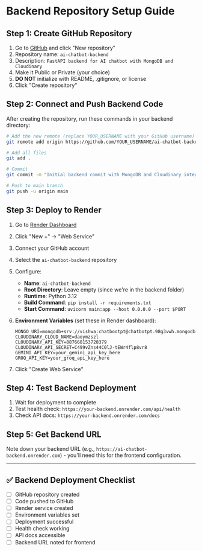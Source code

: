 # Backend Repository Setup Guide

## Step 1: Create GitHub Repository

1. Go to [GitHub](https://github.com) and click "New repository"
2. Repository name: `ai-chatbot-backend`
3. Description: `FastAPI backend for AI chatbot with MongoDB and Cloudinary`
4. Make it Public or Private (your choice)
5. **DO NOT** initialize with README, .gitignore, or license
6. Click "Create repository"

## Step 2: Connect and Push Backend Code

After creating the repository, run these commands in your backend directory:

```bash
# Add the new remote (replace YOUR_USERNAME with your GitHub username)
git remote add origin https://github.com/YOUR_USERNAME/ai-chatbot-backend.git

# Add all files
git add .

# Commit
git commit -m "Initial backend commit with MongoDB and Cloudinary integration"

# Push to main branch
git push -u origin main
```

## Step 3: Deploy to Render

1. Go to [Render Dashboard](https://dashboard.render.com/)
2. Click "New +" → "Web Service"
3. Connect your GitHub account
4. Select the `ai-chatbot-backend` repository
5. Configure:
   - **Name**: `ai-chatbot-backend`
   - **Root Directory**: Leave empty (since we're in the backend folder)
   - **Runtime**: Python 3.12
   - **Build Command**: `pip install -r requirements.txt`
   - **Start Command**: `uvicorn main:app --host 0.0.0.0 --port $PORT`

6. **Environment Variables** (set these in Render dashboard):
   ```
   MONGO_URI=mongodb+srv://vishwa:chatbootpt@chatbotpt.98g3vwh.mongodb.net/
   CLOUDINARY_CLOUD_NAME=daoymzszl
   CLOUDINARY_API_KEY=887668153728379
   CLOUDINARY_API_SECRET=C499vZns44C0lJ-tEWr4flp8vr8
   GEMINI_API_KEY=your_gemini_api_key_here
   GROQ_API_KEY=your_groq_api_key_here
   ```

7. Click "Create Web Service"

## Step 4: Test Backend Deployment

1. Wait for deployment to complete
2. Test health check: `https://your-backend.onrender.com/api/health`
3. Check API docs: `https://your-backend.onrender.com/docs`

## Step 5: Get Backend URL

Note down your backend URL (e.g., `https://ai-chatbot-backend.onrender.com`) - you'll need this for the frontend configuration.

---

## ✅ Backend Deployment Checklist

- [ ] GitHub repository created
- [ ] Code pushed to GitHub
- [ ] Render service created
- [ ] Environment variables set
- [ ] Deployment successful
- [ ] Health check working
- [ ] API docs accessible
- [ ] Backend URL noted for frontend 
